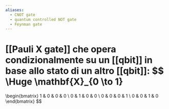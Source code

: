 ```yaml
---
aliases:
  - CNOT gate
  - quantum controlled NOT gate
  - Feynman gate
---
```

[[Pauli X gate]] che opera condizionalmente su un [[qbit]] in base allo stato di un altro [[qbit]]:
$$
\Huge
\mathbf{X}_{0 \to 1}
=
\begin{bmatrix}
1 & 0 & 0 & 0 \\
0 & 1 & 0 & 0 \\
0 & 0 & 0 & 1 \\
0 & 0 & 1 & 0
\end{bmatrix}
$$
